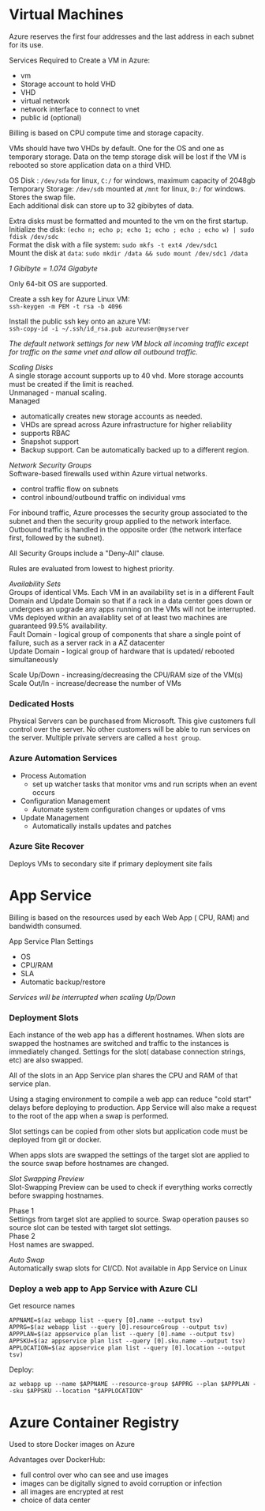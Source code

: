 # Virtual Machines

Azure reserves the first four addresses and the last address in each subnet for its use.  

Services Required to Create a VM in Azure:  
- vm
- Storage account to hold VHD
- VHD
- virtual network
- network interface to connect to vnet
- public id (optional)

Billing is based on CPU compute time and storage capacity.  

VMs should have two VHDs by default. One for the OS and one as temporary storage. Data on the temp  storage disk will be lost if the VM is rebooted so store application data on a third VHD.  

OS Disk : `/dev/sda` for linux, `C:/` for windows, maximum capacity of 2048gb   
Temporary Storage: `/dev/sdb` mounted at `/mnt` for linux, `D:/` for windows. Stores the swap file.  
Each additional disk can store up to 32 gibibytes of data.  

Extra disks must be formatted and mounted to the vm on the first startup.  
Initialize the disk: `(echo n; echo p; echo 1; echo ; echo ; echo w) | sudo fdisk /dev/sdc`  
Format the disk with a file system: `sudo mkfs -t ext4 /dev/sdc1`  
Mount the disk at `data`: `sudo mkdir /data && sudo mount /dev/sdc1 /data`  

*1 Gibibyte = 1.074 Gigabyte*  

Only 64-bit OS are supported.  

Create a ssh key for Azure Linux VM:  
`ssh-keygen -m PEM -t rsa -b 4096`  

Install the public ssh key onto an azure VM:  
`ssh-copy-id -i ~/.ssh/id_rsa.pub azureuser@myserver`  

*The default network settings for new VM block all incoming traffic except for traffic on the same vnet and allow all outbound traffic.*  


*Scaling Disks*  
A single storage account supports up to 40 vhd. More storage accounts must be created if the limit is reached.  
Unmanaged -  manual scaling.  
Managed 
- automatically creates new storage accounts as needed.  
- VHDs are spread across Azure infrastructure for higher reliability
- supports RBAC 
- Snapshot support
- Backup support. Can be automatically backed up to a different region.

*Network Security Groups*  
Software-based firewalls used within Azure virtual networks.  
- control traffic flow on subnets
- control inbound/outbound traffic on individual vms

For inbound traffic, Azure processes the security group associated to the subnet and then the security group applied to the network interface. Outbound traffic is handled in the opposite order (the network interface first, followed by the subnet).  

All Security Groups include a "Deny-All" clause.  

Rules are evaluated from lowest to highest priority.  


*Availability Sets*  
Groups of identical VMs. Each VM in an availability set is in a different Fault Domain and Update Domain so that if a rack in a data center goes down or undergoes an upgrade any apps running on the VMs will not be interrupted.  
VMs deployed within an availablity set of at least two machines are guaranteed 99.5%  availability.  
Fault Domain - logical group of components that share a single point of failure, such as a server rack in a AZ datacenter  
Update Domain - logical group of hardware that is updated/ rebooted simultaneously  

Scale Up/Down - increasing/decreasing the CPU/RAM size of the VM(s)  
Scale Out/In - increase/decrease the number of VMs  


### Dedicated Hosts
Physical Servers can be purchased from Microsoft. This give customers full control over the server. No other customers will be able to run services on the server. Multiple private servers are called a `host group`.

### Azure Automation Services
- Process Automation
    - set up watcher tasks that monitor vms and run scripts when an event occurs
- Configuration Management
    - Automate system configuration changes or updates of vms
- Update Management
    - Automatically installs updates and patches


### Azure Site Recover
Deploys VMs to secondary site if primary deployment site fails


# App Service   
Billing is based on the resources used by each Web App ( CPU, RAM) and bandwidth consumed.  

App Service Plan Settings
- OS
- CPU/RAM
- SLA
- Automatic backup/restore

*Services will be interrupted when scaling Up/Down*  

### Deployment Slots
Each instance of the web app has a different hostnames. When  slots are swapped the hostnames are switched and traffic to the instances is immediately changed. Settings for the slot( database connection strings, etc) are also swapped.  

All of the slots in an App Service plan shares the CPU and RAM of that service plan.  

Using a staging environment to compile a web app can reduce "cold start" delays before deploying to production. App Service will also make a request to the root of the app when a swap is performed.  

Slot settings can be copied from other slots but application code must be deployed from git or docker.  

When apps slots are swapped the settings of the target slot are applied to the source swap before hostnames are changed.  

*Slot Swapping Preview*  
Slot-Swapping Preview can be used to check if everything works correctly before swapping hostnames.

Phase 1  
Settings from target slot are applied to source. Swap operation pauses so source slot can be tested with target slot settings.  
Phase 2  
Host names are swapped.


*Auto Swap*  
Automatically swap slots for CI/CD. Not available in App Service on Linux  




### Deploy a web app to App Service with Azure CLI  
Get resource names  
```
APPNAME=$(az webapp list --query [0].name --output tsv)
APPRG=$(az webapp list --query [0].resourceGroup --output tsv)
APPPLAN=$(az appservice plan list --query [0].name --output tsv)
APPSKU=$(az appservice plan list --query [0].sku.name --output tsv)
APPLOCATION=$(az appservice plan list --query [0].location --output tsv)
```

Deploy:  
```
az webapp up --name $APPNAME --resource-group $APPRG --plan $APPPLAN --sku $APPSKU --location "$APPLOCATION"
```

# Azure Container Registry
Used to store Docker images on Azure

Advantages over DockerHub:
- full control over who can see and use images
- images can be digitally signed to avoid corruption or infection
- all images are encrypted at rest
- choice of data center